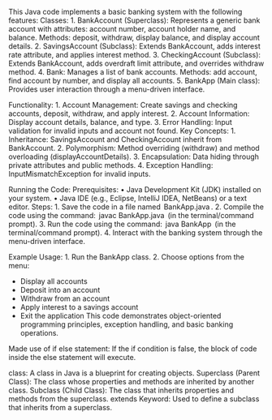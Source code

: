 This Java code implements a basic banking system with the following features: 
Classes: 
1.⁠ ⁠BankAccount (Superclass): 
Represents a generic bank account with attributes: account number, account holder name, and balance. 
Methods: deposit, withdraw, display balance, and display account details. 
2.⁠ ⁠SavingsAccount (Subclass): 
Extends BankAccount, adds interest rate attribute, and applies interest method. 
3.⁠ ⁠CheckingAccount (Subclass): 
Extends BankAccount, adds overdraft limit attribute, and overrides withdraw method. 
4.⁠ ⁠Bank: 
Manages a list of bank accounts. 
Methods: add account, find account by number, and display all accounts. 
5.⁠ ⁠BankApp (Main class): 
Provides user interaction through a menu-driven interface.

Functionality: 
1.⁠ ⁠Account Management: Create savings and checking accounts, deposit, withdraw, and apply interest. 
2.⁠ ⁠Account Information: Display account details, balance, and type. 
3.⁠ ⁠Error Handling: Input validation for invalid inputs and account not found. 
Key Concepts: 1.⁠ ⁠Inheritance: SavingsAccount and CheckingAccount inherit from BankAccount. 
2.⁠ ⁠Polymorphism: Method overriding (withdraw) and method overloading (displayAccountDetails). 
3.⁠ ⁠Encapsulation: Data hiding through private attributes and public methods. 
4.⁠ ⁠Exception Handling: InputMismatchException for invalid inputs.

Running the Code: Prerequisites: 
•⁠ ⁠Java Development Kit (JDK) installed on your system. 
•⁠ ⁠Java IDE (e.g., Eclipse, IntelliJ IDEA, NetBeans) or a text editor. 
Steps: 
1.⁠ ⁠Save the code in a file named ⁠ BankApp.java ⁠. 
2.⁠ ⁠Compile the code using the command: ⁠ javac BankApp.java ⁠ (in the terminal/command prompt). 
3.⁠ ⁠Run the code using the command: ⁠ java BankApp ⁠ (in the terminal/command prompt). 
4.⁠ ⁠Interact with the banking system through the menu-driven interface.

Example Usage: 
1.⁠ ⁠Run the BankApp class. 
2.⁠ ⁠Choose options from the menu: 
- Display all accounts
- Deposit into an account 
- Withdraw from an account 
- Apply interest to a savings account 
- Exit the application This code demonstrates object-oriented programming principles, exception handling, and basic banking operations.

Made use of if else statement:
If the if condition is false, the block of code inside the else statement will execute.

class: A class in Java is a blueprint for creating objects.
Superclass (Parent Class): The class whose properties and methods are inherited by another class.
Subclass (Child Class): The class that inherits properties and methods from the superclass.
extends Keyword: Used to define a subclass that inherits from a superclass.

